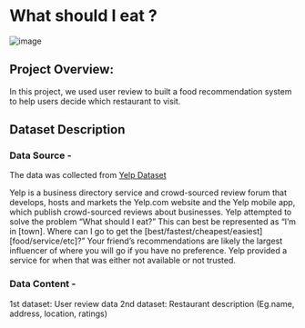 # What should I eat ? 
![image](https://user-images.githubusercontent.com/86367657/173479854-ae0108dd-f9d4-4980-bbc8-ea44d82f0c49.png)

## Project Overview: 
In this project, we used user review to built a food recommendation system to help users decide which restaurant to visit.

## Dataset Description
### Data Source -
The data was collected from [Yelp Dataset](https://www.yelp.com/)

Yelp is a business directory service and crowd-sourced review forum that develops, hosts and markets the Yelp.com website and the Yelp mobile app, which publish crowd-sourced reviews about businesses. Yelp attempted to solve the problem “What should I eat?”  This can best be represented as “I’m in [town]. Where can I go to get the [best/fastest/cheapest/easiest] [food/service/etc]?” Your friend’s recommendations are likely the largest influencer of where you will go if you have no preference. Yelp provided a service for when that was either not available or not trusted.

### Data Content -
1st dataset: User review data
2nd dataset: Restaurant description (Eg.name, address, location, ratings)
